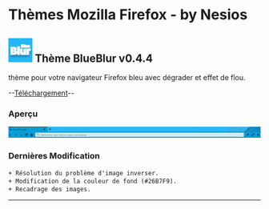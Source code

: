 # Thèmes Mozilla Firefox - by Nesios


## ![icon](/blueBlur/icons/icon48.png) Thème BlueBlur v0.4.4

thème pour votre navigateur Firefox bleu avec dégrader et effet de flou.


--[Téléchargement](https://github.com/N3siOS/myMozillaTheme/releases/download/v0.4.4/blueblur-0.4.4-an+fx.xpi)--

### Aperçu

![BlueBlur](/images/moztheme_blueblur.png)

### Dernières Modification 

    + Résolution du problème d'image inverser.
    + Modification de la couleur de fond (#26B7F9).
    + Recadrage des images.

---

